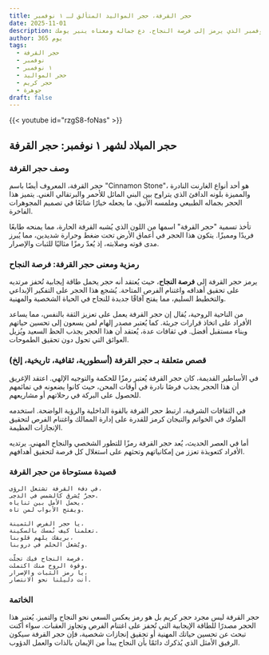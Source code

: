 ```yaml
---
title: حجر القرفة، حجر المواليد المتألق لـ ١ نوفمبر
date: 2025-11-01
description: اشعر بأهمية حجر القرفة، حجر المواليد لـ ١ نوفمبر الذي يرمز إلى فرصة النجاح. دع جماله ومعناه ينير يومك.
author: 365 يوم
tags:
  - حجر القرفة
  - نوفمبر
  - ١ نوفمبر
  - حجر المواليد
  - حجر كريم
  - جوهرة
draft: false
---
```


{{< youtube id="rzgS8-foNas" >}}

## حجر الميلاد لشهر ١ نوفمبر: حجر القرفة

### وصف حجر القرفة

حجر القرفة، المعروف أيضًا باسم "Cinnamon Stone"، هو أحد أنواع الغارنت النادرة والمميزة بلونه الدافئ الذي يتراوح بين البني المائل للأحمر والبرتقالي الغني. يتميز هذا الحجر بجماله الطبيعي وملمسه الأنيق، ما يجعله خيارًا شائعًا في تصميم المجوهرات الفاخرة.

تأخذ تسمية "حجر القرفة" اسمها من اللون الذي يُشبه القرفة الحارة، مما يمنحه طابعًا فريدًا ومميزًا. يتكون هذا الحجر في أعماق الأرض تحت ضغط وحرارة شديدين، مما يُبرز مدى قوته وصلابته، إذ يُعدّ رمزًا مثاليًا للثبات والإصرار.

### رمزية ومعنى حجر القرفة: فرصة النجاح

يرمز حجر القرفة إلى **فرصة النجاح**، حيث يُعتقد أنه حجر يحمل طاقة إيجابية تُحفز مرتديه على تحقيق أهدافه واغتنام الفرص المتاحة. يُشجع هذا الحجر على التفكير الإبداعي والتخطيط السليم، مما يفتح آفاقًا جديدة للنجاح في الحياة الشخصية والمهنية.

من الناحية الروحية، يُقال إن حجر القرفة يعمل على تعزيز الثقة بالنفس، مما يساعد الأفراد على اتخاذ قرارات جريئة. كما يُعتبر مصدر إلهام لمن يسعون إلى تحسين حياتهم وبناء مستقبل أفضل. في ثقافات عدة، يُعتقد أن هذا الحجر يجذب الحظ السعيد ويُزيل العوائق التي تحول دون تحقيق الطموحات.

### قصص متعلقة بـ حجر القرفة (أسطورية، ثقافية، تاريخية، إلخ)

في الأساطير القديمة، كان حجر القرفة يُعتبر رمزًا للحكمة والتوجيه الإلهي. اعتقد الإغريق أن هذا الحجر يجذب فرصًا نادرة في أوقات المحن، حيث كانوا يضعونه في تمائمهم للحصول على البركة في رحلاتهم أو مشاريعهم.

في الثقافات الشرقية، ارتبط حجر القرفة بالقوة الداخلية والرؤية الواضحة. استخدمه الملوك في الخواتم والتيجان كرمز للقدرة على إدارة الممالك واغتنام الفرص لتحقيق الإنجازات العظيمة.

أما في العصر الحديث، يُعد حجر القرفة رمزًا للتطور الشخصي والنجاح المهني. يرتديه الأفراد كتعويذة تعزز من إمكانياتهم وتحثهم على استغلال كل فرصة لتحقيق أهدافهم.

### قصيدة مستوحاة من حجر القرفة

```
في دفء القرفة تشتعل الرؤى،  
حجرٌ يُشرق كالشمس في الدجى.  
يحمل الأمل بين ثناياه،  
ويفتح الأبواب لمن تاه.

يا حجر الفرص الثمينة،  
تعلمنا كيف نُمسك بالسكينة.  
بريقك يلهم قلوبنا،  
ويُشعل الحلم في دروبنا.

فرصة النجاح فيك تجلّت،  
وقوة الروح منك اكتملت.  
يا رمز الثبات والإصرار،  
أنت دليلنا نحو الانتصار.
```

### الخاتمة

حجر القرفة ليس مجرد حجر كريم بل هو رمز يعكس السعي نحو النجاح والتميز. يُعتبر هذا الحجر مصدرًا للطاقة الإيجابية التي تُحفز على اغتنام الفرص وتجاوز العقبات. سواء أكنت تبحث عن تحسين حياتك المهنية أو تحقيق إنجازات شخصية، فإن حجر القرفة سيكون الرفيق الأمثل الذي يُذكرك دائمًا بأن النجاح يبدأ من الإيمان بالذات والعمل الدؤوب.
